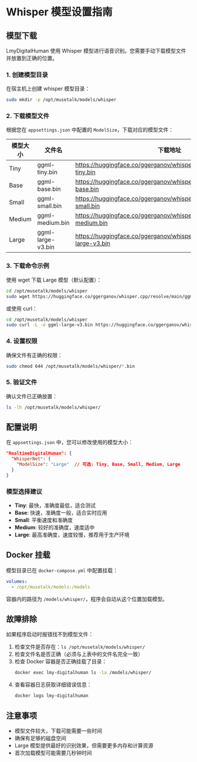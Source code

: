# Whisper 模型设置指南

## 模型下载

LmyDigitalHuman 使用 Whisper 模型进行语音识别。您需要手动下载模型文件并放置到正确的位置。

### 1. 创建模型目录

在宿主机上创建 whisper 模型目录：

```bash
sudo mkdir -p /opt/musetalk/models/whisper
```

### 2. 下载模型文件

根据您在 `appsettings.json` 中配置的 `ModelSize`，下载对应的模型文件：

| 模型大小 | 文件名 | 下载地址 | 文件大小 |
|---------|--------|----------|----------|
| Tiny | ggml-tiny.bin | https://huggingface.co/ggerganov/whisper.cpp/resolve/main/ggml-tiny.bin | ~39 MB |
| Base | ggml-base.bin | https://huggingface.co/ggerganov/whisper.cpp/resolve/main/ggml-base.bin | ~142 MB |
| Small | ggml-small.bin | https://huggingface.co/ggerganov/whisper.cpp/resolve/main/ggml-small.bin | ~466 MB |
| Medium | ggml-medium.bin | https://huggingface.co/ggerganov/whisper.cpp/resolve/main/ggml-medium.bin | ~1.5 GB |
| Large | ggml-large-v3.bin | https://huggingface.co/ggerganov/whisper.cpp/resolve/main/ggml-large-v3.bin | ~3.1 GB |

### 3. 下载命令示例

使用 wget 下载 Large 模型（默认配置）：

```bash
cd /opt/musetalk/models/whisper
sudo wget https://huggingface.co/ggerganov/whisper.cpp/resolve/main/ggml-large-v3.bin
```

或使用 curl：

```bash
cd /opt/musetalk/models/whisper
sudo curl -L -o ggml-large-v3.bin https://huggingface.co/ggerganov/whisper.cpp/resolve/main/ggml-large-v3.bin
```

### 4. 设置权限

确保文件有正确的权限：

```bash
sudo chmod 644 /opt/musetalk/models/whisper/*.bin
```

### 5. 验证文件

确认文件已正确放置：

```bash
ls -lh /opt/musetalk/models/whisper/
```

## 配置说明

在 `appsettings.json` 中，您可以修改使用的模型大小：

```json
"RealtimeDigitalHuman": {
  "WhisperNet": {
    "ModelSize": "Large"  // 可选: Tiny, Base, Small, Medium, Large
  }
}
```

### 模型选择建议

- **Tiny**: 最快，准确度最低，适合测试
- **Base**: 快速，准确度一般，适合实时应用
- **Small**: 平衡速度和准确度
- **Medium**: 较好的准确度，速度适中
- **Large**: 最高准确度，速度较慢，推荐用于生产环境

## Docker 挂载

模型目录已在 `docker-compose.yml` 中配置挂载：

```yaml
volumes:
  - /opt/musetalk/models:/models
```

容器内的路径为 `/models/whisper/`，程序会自动从这个位置加载模型。

## 故障排除

如果程序启动时报错找不到模型文件：

1. 检查文件是否存在：`ls /opt/musetalk/models/whisper/`
2. 检查文件名是否正确（必须与上表中的文件名完全一致）
3. 检查 Docker 容器是否正确挂载了目录：
   ```bash
   docker exec lmy-digitalhuman ls -la /models/whisper/
   ```
4. 查看容器日志获取详细错误信息：
   ```bash
   docker logs lmy-digitalhuman
   ```

## 注意事项

- 模型文件较大，下载可能需要一些时间
- 确保有足够的磁盘空间
- Large 模型提供最好的识别效果，但需要更多内存和计算资源
- 首次加载模型可能需要几秒钟时间